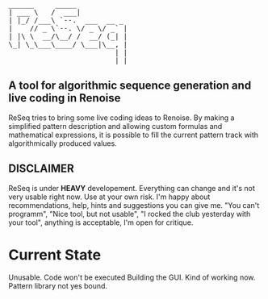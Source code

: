 <pre>
______     _____            
| ___ \   /  ___|           
| |_/ /___\ `--.  ___  __ _ 
|    // _ \`--. \/ _ \/ _` |
| |\ \  __/\__/ /  __/ (_| |
\_| \_\___\____/ \___|\__, |
                         | |
                         |_|
</pre>

A tool for algorithmic sequence generation and live coding in Renoise
---------------------------------------------------------------------

ReSeq tries to bring some live coding ideas to Renoise. By making a simplified pattern description and allowing custom formulas and mathematical expressions, it is possible to fill the current pattern track with algorithmically produced values.

DISCLAIMER
----------

ReSeq is under **HEAVY** developement. Everything can change and it's not very usable right now. Use at your own risk. I'm happy about recommendations, help, hints and suggestions you can give me. "You can't programm", "Nice tool, but not usable", "I rocked the club yesterday with your tool", anything is acceptable, I'm open for critique.

Current State
=============

Unusable. Code won't be executed
Building the GUI. Kind of working now.
Pattern library not yes bound.